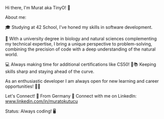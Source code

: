 Hi there, I'm Murat aka TinyO! 🤖

About me:

🎓 Studying at 42 School, I've honed my skills in software development.

🔬 With a university degree in biology and natural sciences complementing my technical expertise, I bring a unique perspective to problem-solving, combining the precision of code with a deep understanding of the natural world.

💻 Always making time for additional certifications like CS50! 🌟📚 Keeping skills sharp and staying ahead of the curve.

As an enthusiastic developer I am always open for new learning and career opportunities!  🚀✨

Let's Connect!
📌 From Germany
🔗 Connect with me on LinkedIn: www.linkedin.com/in/muratokutucu

Status: Always coding! 🖥️
